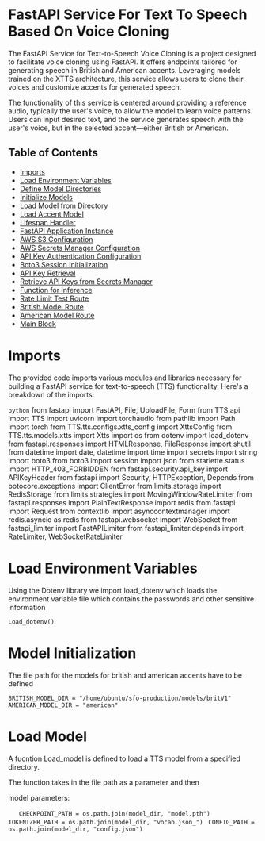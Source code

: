 # FastAPI Service For Text To Speech Based On Voice Cloning

The FastAPI Service for Text-to-Speech Voice Cloning is a project designed to facilitate voice cloning using FastAPI. It offers endpoints tailored for generating speech in British and American accents. Leveraging models trained on the XTTS architecture, this service allows users to clone their voices and customize accents for generated speech.

The functionality of this service is centered around providing a reference audio, typically the user's voice, to allow the model to learn voice patterns. Users can input desired text, and the service generates speech with the user's voice, but in the selected accent—either British or American.

## Table of Contents
- [Imports](#imports)
- [Load Environment Variables](#load-environment-variables)
- [Define Model Directories](#define-model-directories)
- [Initialize Models](#initialize-models)
- [Load Model from Directory](#load-model-from-directory)
- [Load Accent Model](#load-accent-model)
- [Lifespan Handler](#lifespan-handler)
- [FastAPI Application Instance](#fastapi-application-instance)
- [AWS S3 Configuration](#aws-s3-configuration)
- [AWS Secrets Manager Configuration](#aws-secrets-manager-configuration)
- [API Key Authentication Configuration](#api-key-authentication-configuration)
- [Boto3 Session Initialization](#boto3-session-initialization)
- [API Key Retrieval](#api-key-retrieval)
- [Retrieve API Keys from Secrets Manager](#retrieve-api-keys-from-secrets-manager)
- [Function for Inference](#function-for-inference)
- [Rate Limit Test Route](#rate-limit-test-route)
- [British Model Route](#british-model-route)
- [American Model Route](#american-model-route)
- [Main Block](#main-block)

# Imports

The provided code imports various modules and libraries necessary for building a FastAPI service for text-to-speech (TTS) functionality. Here's a breakdown of the imports:

```python```
from fastapi import FastAPI, File, UploadFile, Form
from TTS.api import TTS
import uvicorn
import torchaudio
from pathlib import Path
import torch
from TTS.tts.configs.xtts_config import XttsConfig
from TTS.tts.models.xtts import Xtts
import os
from dotenv import load_dotenv
from fastapi.responses import HTMLResponse, FileResponse
import shutil
from datetime import date, datetime
import time
import secrets
import string
import boto3
from boto3 import session
import json
from starlette.status import HTTP_403_FORBIDDEN
from fastapi.security.api_key import APIKeyHeader
from fastapi import Security, HTTPException, Depends
from botocore.exceptions import ClientError
from limits.storage import RedisStorage
from limits.strategies import MovingWindowRateLimiter
from fastapi.responses import PlainTextResponse
import redis
from fastapi import Request
from contextlib import asynccontextmanager
import redis.asyncio as redis
from fastapi.websocket import WebSocket
from fastapi_limiter import FastAPILimiter
from fastapi_limiter.depends import RateLimiter,       WebSocketRateLimiter

# Load Environment Variables

Using the Dotenv library we import load_dotenv which loads the environment variable file which contains the passwords and other sensitive information 

``` Load_dotenv() ```

# Model Initialization 

The file path for the models for british and american accents have to be defined 

``` BRITISH_MODEL_DIR = "/home/ubuntu/sfo-production/models/britV1" ```
```AMERICAN_MODEL_DIR = "american"```

# Load Model

A fucntion Load_model is defined to load a TTS model from a specified directory.

The function takes in the file path as a parameter and then 

model parameters:

```    CHECKPOINT_PATH = os.path.join(model_dir, "model.pth")   ```
```      TOKENIZER_PATH = os.path.join(model_dir, "vocab.json_")```
   ``` CONFIG_PATH = os.path.join(model_dir, "config.json")```


